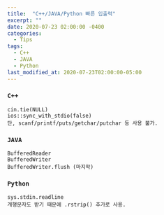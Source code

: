 ```yaml
---
title:  "C++/JAVA/Python 빠른 입출력"
excerpt: ""
date: 2020-07-23 02:00:00 -0400
categories:
  - Tips
tags:
  - C++
  - JAVA
  - Python
last_modified_at: 2020-07-23T02:00:00-05:00
---
```


### **`C++`**
```
cin.tie(NULL)
ios::sync_with_stdio(false)
단, scanf/printf/puts/getchar/putchar 등 사용 불가.
```

### **`JAVA`**
```
BufferedReader
BufferedWriter
BufferedWriter.flush (마지막)
```

### **`Python`**
```
sys.stdin.readline
개행문자도 받기 때문에 .rstrip() 추가로 사용.
```
